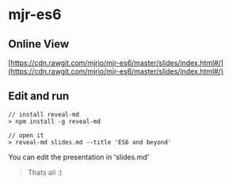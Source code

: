 # mjr-es6

## Online View

[https://cdn.rawgit.com/mjrio/mjr-es6/master/slides/index.html#/](https://cdn.rawgit.com/mjrio/mjr-es6/master/slides/index.html#/)

## Edit and run

    // install reveal-md
    > npm install -g reveal-md

    // open it
    > reveal-md slides.md --title 'ES6 and beyond'

You can edit the presentation in 'slides.md'

> Thats all :)
